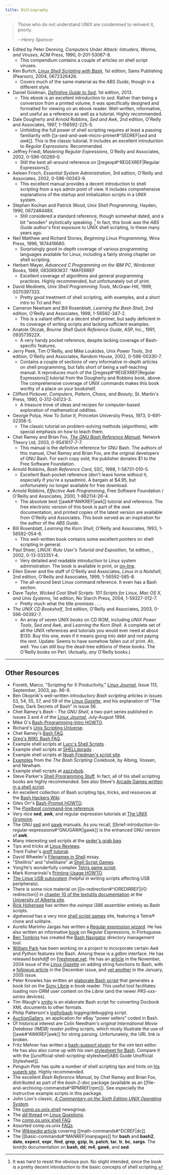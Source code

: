 ```yaml
---
title: Bibliography
---
```

> Those who do not understand UNIX are condemned to reinvent it, poorly.
>
> --<cite>Henry Spencer</cite>

- Edited by Peter Denning, *Computers Under Attack: Intruders, Worms, and Viruses*, ACM Press, 1990, 0-201-53067-8.
    - This compendium contains a couple of articles on shell script viruses.
- Ken Burtch, *[Linux Shell Scripting with Bash](http://www.samspublishing.com/title/0672326426)*, 1st edition, Sams Publishing (Pearson), 2004, 0672326426.
    - Covers much of the same material as the *ABS Guide*, though in a different style.
- Daniel Goldman, *[Definitive Guide to Sed](http://www.sed-book.com/)*, 1st edition, 2013.
    - This ebook is an excellent introduction to *sed*. Rather than being a conversion from a printed volume, it was specifically designed and formatted for viewing on an ebook reader. Well-written, informative, and useful as a reference as well as a tutorial. Highly recommended.
- Dale Dougherty and Arnold Robbins, *Sed and Awk*, 2nd edition, O'Reilly and Associates, 1997, 1-156592-225-5.
    - Unfolding the full power of shell scripting requires at least a passing familiarity with [[a-sed-and-awk-micro-primer#^SEDREF|*sed* and *awk*]]. This is the classic tutorial. It includes an excellent introduction to *Regular Expressions*. Recommended.
- Jeffrey Friedl, *Mastering Regular Expressions*, O'Reilly and Associates, 2002, 0-596-00289-0.
    - Still the best all-around reference on [[regexp#^REGEXREF|Regular Expressions]].
- Aeleen Frisch, *Essential System Administration*, 3rd edition, O'Reilly and Associates, 2002, 0-596-00343-9.
    - This excellent manual provides a decent introduction to shell scripting from a sys admin point of view. It includes comprehensive explanations of the startup and initialization scripts in a UNIX system.
- Stephen Kochan and Patrick Wood, *Unix Shell Programming*, Hayden, 1990, 067248448X.
    - Still considered a standard reference, though somewhat dated, and a bit "wooden" stylistically speaking. [^1] In fact, this book was the *ABS Guide* author's first exposure to UNIX shell scripting, lo these many years ago.
- Neil Matthew and Richard Stones, *Beginning Linux Programming*, Wrox Press, 1996, 1874416680.
    - Surprisingly good in-depth coverage of various programming languages available for Linux, including a fairly strong chapter on shell scripting.
- Herbert Mayer, *Advanced C Programming on the IBM PC*, Windcrest Books, 1989, 0830693637. ^MAYERREF
    - Excellent coverage of algorithms and general programming practices. Highly recommended, but unfortunately out of print.
- David Medinets, *Unix Shell Programming Tools*, McGraw-Hill, 1999, 0070397333.
    - Pretty good treatment of shell scripting, with examples, and a short intro to Tcl and Perl.
- Cameron Newham and Bill Rosenblatt, *Learning the Bash Shell*, 2nd edition, O'Reilly and Associates, 1998, 1-56592-347-2.
    - This is a valiant effort at a decent shell primer, but sadly deficient in its coverage of writing scripts and lacking sufficient examples.
- Anatole Olczak, *Bourne Shell Quick Reference Guide*, ASP, Inc., 1991, 093573922X.
    - A very handy pocket reference, despite lacking coverage of Bash-specific features.
- Jerry Peek, Tim O'Reilly, and Mike Loukides, *Unix Power Tools*, 3rd edition, O'Reilly and Associates, Random House, 2002, 0-596-00330-7.
    - Contains a couple of sections of very informative in-depth articles on shell programming, but falls short of being a self-teaching manual. It reproduces much of the [[regexp#^REGEXREF|Regular Expressions]] tutorial from the Dougherty and Robbins book, above. The comprehensive coverage of UNIX commands makes this book worthy of a place on your bookshelf.
- Clifford Pickover, *Computers, Pattern, Chaos, and Beauty*, St. Martin's Press, 1990, 0-312-04123-3.
    - A treasure trove of ideas and recipes for computer-based exploration of mathematical oddities.
- George Polya, *How To Solve It*, Princeton University Press, 1973, 0-691-02356-5.
    - The classic tutorial on problem-solving methods (algorithms), with special emphasis on how to teach them.
- Chet Ramey and Brian Fox, *[The GNU Bash Reference Manual](http://www.network-theory.co.uk/bash/manual/)*, Network Theory Ltd, 2003, 0-9541617-7-7.
    - This manual is the definitive reference for GNU Bash. The authors of this manual, Chet Ramey and Brian Fox, are the original developers of GNU Bash. For each copy sold, the publisher donates $1 to the Free Software Foundation.
- Arnold Robbins, *Bash Reference Card*, SSC, 1998, 1-58731-010-5.
    - Excellent Bash pocket reference (don't leave home without it, especially if you're a sysadmin). A bargain at $4.95, but unfortunately no longer available for free download.
- Arnold Robbins, *Effective Awk Programming*, Free Software Foundation / O'Reilly and Associates, 2000, 1-882114-26-4.
    - The absolute best [[awk#^AWKREF|awk]] tutorial and reference. The free electronic version of this book is part of the *awk* documentation, and printed copies of the latest version are available from O'Reilly and Associates.
      This book served as an inspiration for the author of the *ABS Guide*.
- Bill Rosenblatt, *Learning the Korn Shell*, O'Reilly and Associates, 1993, 1-56592-054-6.
    - This well-written book contains some excellent pointers on shell scripting in general.
- Paul Sheer, *LINUX: Rute User's Tutorial and Exposition*, 1st edition, , 2002, 0-13-033351-4.
    - Very detailed and readable introduction to Linux system administration.
      The book is available in print, or [on-line](http://burks.brighton.ac.uk/burks/linux/rute/rute.htm).
- Ellen Siever and the staff of O'Reilly and Associates, *Linux in a Nutshell*, 2nd edition, O'Reilly and Associates, 1999, 1-56592-585-8.
    - The all-around best Linux command reference. It even has a Bash section.
- Dave Taylor, *Wicked Cool Shell Scripts: 101 Scripts for Linux, Mac OS X, and Unix Systems*, 1st edition, No Starch Press, 2004, 1-59327-012-7.
    - Pretty much what the title promises . . .
- *The UNIX CD Bookshelf*, 3rd edition, O'Reilly and Associates, 2003, 0-596-00392-7.
    - An array of seven UNIX books on CD ROM, including *UNIX Power Tools*, *Sed and Awk*, and *Learning the Korn Shell*. A complete set of all the UNIX references and tutorials you would ever need at about $130. Buy this one, even if it means going into debt and not paying the rent.
      Update: Seems to have somehow fallen out of print. Ah, well. You can still buy the dead-tree editions of these books.
      The O'Reilly books on Perl. (Actually, *any* O'Reilly books.)

* * *
## Other Resources

- Fioretti, Marco, "Scripting for X Productivity," [*Linux Journal*](linuxjournal.com), Issue 113, September, 2003, pp. 86-9.
- Ben Okopnik's well-written *introductory Bash scripting* articles in issues 53, 54, 55, 57, and 59 of the [*Linux Gazette*](http://www.linuxgazette.net), and his explanation of "The Deep, Dark Secrets of Bash" in issue 56.
- Chet Ramey's *Bash - The GNU Shell*, a two-part series published in issues 3 and 4 of the [*Linux Journal*](http://www.linuxjournal.com), July-August 1994.
- Mike G's [Bash-Programming-Intro HOWTO](http://www.tldp.org/HOWTO/Bash-Prog-Intro-HOWTO.html).
- Richard's [Unix Scripting Universe](http://www.injunea.demon.co.uk/index.htm).
- Chet Ramey's [Bash FAQ](http://tiswww.case.edu/php/chet/bash/FAQ).
- [Greg's WIKI: Bash FAQ](http://wooledge.org:8000/BashFAQ).
- Example shell scripts at [Lucc's Shell Scripts](http://alge.anart.no/linux/scripts/) .
- Example shell scripts at [SHELLdorado](http://www.shelldorado.com) .
- Example shell scripts at [Noah Friedman's script site](http://www.splode.com/~friedman/software/scripts/src/).
- [Examples](http://bashcookbook.com/bashinfo/) from the *The Bash Scripting Cookbook*, by Albing, Vossen, and Newham.
- Example shell scripts at [zazzybob](http://www.zazzybob.com).
- Steve Parker's [Shell Programming Stuff](http://steve-parker.org/sh/sh.shtml). In fact, all of his shell scripting books are highly recommended. See also Steve's [Arcade Games written in a shell script](http://nixshell.wordpress.com/2011/07/13/arcade-games-written-in-a-shell-script/).
- An excellent collection of Bash scripting tips, tricks, and resources at the [Bash Hackers Wiki](http://www.bash-hackers.org/wiki.doku.php).
- Giles Orr's [Bash-Prompt HOWTO](http://www.tldp.org/HOWTO/Bash-Prompt-HOWTO/).
- The [*Pixelbeat* command-line reference](http://www.pixelbeat.org/cmdline.html).
- Very nice **sed**, **awk**, and regular expression tutorials at [The UNIX Grymoire](http://www.grymoire.com/Unix/index.html).
- The GNU [sed](http://www.gnu.org/software/sed/manual/) and [gawk](http://www.gnu.org/software/gawk/manual/) manuals. As you recall, [[brief-introduction-to-regular-expressions#^GNUGAWK|gawk]] is the enhanced GNU version of **awk**.
- Many interesting sed scripts at the [seder's grab bag](http://sed.sourceforge.net/grabbag/).
- Tips and tricks at [Linux Reviews](http://linuxreviews.org).
- Trent Fisher's [groff tutorial](http://www.cs.pdx.edu/~trent/gnu/groff/groff.html).
- David Wheeler's [Filenames in Shell](http://www.dwheeler.com/essays/filenames-in-shell.html) essay.
- "Shelltris" and "shellitaire" at [Shell Script Games](http://www.shellscriptgames.com).
- YongYe's wonderfully complex [Tetris game script](http://bash.deta.in/Tetris_Game.sh).
- Mark Komarinski's [Printing-Usage HOWTO](http://www.tldp.org/HOWTO/Printing-Usage-HOWTO.html).
- [The Linux USB subsystem](http://www.linux-usb.org/USB-guide/book1.html) (helpful in writing scripts affecting USB peripherals).
- There is some nice material on [[io-redirection#^IOREDIRREF|I/O redirection]] in [chapter 10 of the textutils documentation](http://sunsite.ualberta.ca/Documentation/Gnu/textutils-2.0/html_chapter/textutils_10.html) at the [University of Alberta site](http://sunsite.ualberta.ca/Documentation).
- [Rick Hohensee](mailto:humbubba@smarty.smart.net) has written the *osimpa* i386 assembler entirely as Bash scripts.
- *dgatwood* has a very nice [shell script games](http://www.shellscriptgames.com/) site, featuring a Tetris® clone and solitaire.
- Aurelio Marinho Jargas has written a [Regular expression wizard](http://txt2regex.sf.net). He has also written an informative [book](http://guia-er.sf.net) on Regular Expressions, in Portuguese.
- [Ben Tomkins](mailto:brtompkins@comcast.net) has created the [Bash Navigator](http://bashnavigator.sourceforge.net) directory management tool.
- [William Park](mailto:opengeometry@yahoo.ca) has been working on a project to incorporate certain *Awk* and *Python* features into Bash. Among these is a *gdbm* interface. He has released *bashdiff* on [Freshmeat.net](http://freshmeat.net). He has an [article](http://linuxgazette.net/108/park.html) in the November, 2004 issue of the [*Linux Gazette*](http://www.linuxgazette.net) on adding string functions to Bash, with a [followup article](http://linuxgazette.net/109/park.html) in the December issue, and [yet another](http://linuxgazette.net/110/park.htm) in the January, 2005 issue.
- Peter Knowles has written an [elaborate Bash script](http://booklistgensh.peterknowles.com/) that generates a book list on the [Sony Librie](http://www.dottocomu.com/b/archives/002571.html) e-book reader. This useful tool facilitates loading non-DRM user content on the *Librie* (and the newer *PRS-xxx-series* devices).
- Tim Waugh's [xmlto](http://cyberelk.net/tim/xmlto/) is an elaborate Bash script for converting Docbook XML documents to other formats.
- Philip Patterson's [logforbash](http://www.gossiplabs.org) logging/debugging script.
- [AuctionGallery](http://auctiongallery.sourceforge.net), an application for eBay "power sellers" coded in Bash.
- Of historical interest are Colin Needham's *original International Movie Database (IMDB) reader polling scripts*, which nicely illustrate the use of [[awk#^AWKREF|awk]] for string parsing. Unfortunately, the URL link is broken.
- Fritz Mehner has written a [bash-support plugin](http://vim.sourceforge.net/scripts/script.php?script_id=365) for the _vim_ text editor. He has also also come up with his own [stylesheet for Bash](http://lug.fh-swf.de/vim/vim-bash/StyleGuideShell.en.pdf). Compare it with the [[unofficial-shell-scripting-stylesheet|ABS Guide Unofficial Stylesheet]].
- *Penguin Pete* has quite a number of shell scripting tips and hints on [his superb site](http://www.penguinpetes.com). Highly recommended.
- The excellent *Bash Reference Manual*, by Chet Ramey and Brian Fox, distributed as part of the *bash-2-doc* package (available as an [[file-and-archiving-commands#^RPMREF|rpm]]). See especially the instructive example scripts in this package.
- John Lion's classic, [*A Commentary on the Sixth Edition UNIX Operating System*](http://www.lemis.com/grog/Documentation/Lions/index.html).
- The [comp.os.unix.shell](news:comp.unix.shell) newsgroup.
- The [*dd* thread](http://www.linuxquestions.org/questions/showthread.php?t=362506) on [Linux Questions](http://www.linuxquestions.org).
- The [comp.os.unix.shell FAQ](http://www.newsville.com/cgi-bin/getfaq?file=comp.unix.shell/comp.unix.shell*FAQ*-*Answers*to*Frequently*Asked_Questions).
- Assorted comp.os.unix [FAQs](http://www.faqs.org/faqs/by-newsgroup/comp/comp.unix.shell.html).
- The [*Wikipedia* article](http://en.wikipedia.org/wiki/Dc_(Unix)) covering [[math-commands#^DCREF|dc]].
- The [[basic-commands#^MANREF|manpages]] for **bash** and **bash2**, **date**, **expect**, **expr**, **find**, **grep**, **gzip**, **ln**, **patch**, **tar**, **tr**, **bc**, **xargs**. The *texinfo* documentation on **bash**, **dd**, **m4**, **gawk**, and **sed**.

[^1]: It was hard to resist the obvious pun. No slight intended, since the book is a pretty decent introduction to the basic concepts of shell scripting.
